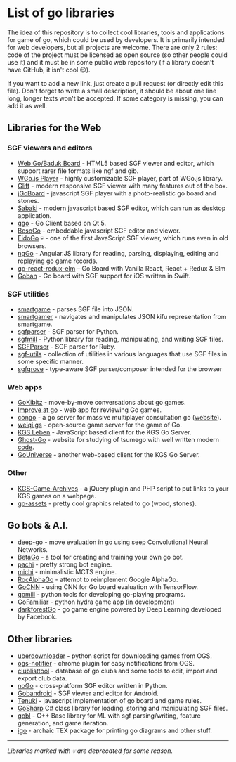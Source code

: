 # List of go libraries

The idea of this repository is to collect cool libraries, tools and applications for game of go, which could be used by developers. It is primarily intended for web developers, but all projects are welcome. There are only 2 rules: code of the project must be licensed as open source (so other people could use it) and it must be in some public web repository (if a library doesn't have GitHub, it isn't cool :wink:).

If you want to add a new link, just create a pull request (or directly edit this file). Don't forget to write a small description, it should be about one line long, longer texts won't be accepted. If some category is missing, you can add it as well.

## Libraries for the Web

### SGF viewers and editors

- [Web Go/Baduk Board](https://github.com/IlyaKirillov/GoProject) - HTML5 based SGF viewer and editor, which support rarer file formats like ngf and gib.
- [WGo.js Player](http://wgo.waltheri.net/player) - highly customizable SGF player, part of WGo.js library.
- [Glift](http://www.gliftgo.com) - modern responsive SGF viewer with many features out of the box.
- [jGoBoard](http://jgoboard.com) - javascript SGF player with a photo-realistic go board and stones.
- [Sabaki](https://github.com/yishn/Sabaki) - modern javascript based SGF editor, which can run as desktop application.
- [qgo](https://github.com/pzorin/qgo) - Go Client based on Qt 5.
- [BesoGo](http://yewang.github.io/besogo/) - embeddable javascript SGF editor and viewer.
- [EidoGo](https://github.com/jkk/eidogo) :skull: - one of the first JavaScript SGF viewer, which runs even in old browsers.
- [ngGo](https://github.com/adambuczynski/ngGo) - Angular.JS library for reading, parsing, displaying, editing and replaying go game records.
- [go-react-redux-elm](https://github.com/ajhyndman/go-react-redux-elm) – Go Board with Vanilla React, React + Redux & Elm
- [Goban](https://github.com/Boris-Em/Goban) - Go board with SGF support for iOS written in Swift.

### SGF utilities

- [smartgame](https://github.com/neagle/smartgame) - parses SGF file into JSON.
- [smartgamer](https://github.com/neagle/smartgamer) - navigates and manipulates JSON kifu representation from smartgame.
- [sgfparser](https://github.com/HermanHiddema/sgfparser) - SGF parser for Python.
- [sgfmill](https://mjw.woodcraft.me.uk/sgfmill/) - Python library for reading, manipulating, and writing SGF files.
- [SGFParser](https://github.com/Trevoke/SGFParser) - SGF parser for Ruby.
- [sgf-utils](https://github.com/traveller42/sgf-utils) - collection of utilities in various languages that use SGF files in some specific manner.
- [sgfgrove](https://github.com/anazawa/sgfgrove) - type-aware SGF parser/composer intended for the browser

### Web apps

- [GoKibitz](http://gokibitz.com/) - move-by-move conversations about go games.
- [Improve at go](https://github.com/MatMoore/go-improve) - web app for reviewing Go games.
- [congo](https://github.com/justecorruptio/congo) - a go server for massive multiplayer consultation go ([website](http://con-go.net/)).
- [weiqi.gs](https://weiqi.gs) - open-source game server for the game of Go.
- [KGS Leben](https://github.com/stephenmartindale/kgs-leben) - JavaScript based client for the KGS Go Server.
- [Ghost-Go](http://www.ghost-go.com/) - website for studying of tsumego with well written modern [code](https://github.com/happybai/ghost-go).
- [GoUniverse](https://github.com/IlyaKirillov/GoUniverse) - another web-based client for the KGS Go Server.

### Other

- [KGS-Game-Archives](https://github.com/neagle/KGS-Game-Archives) - a jQuery plugin and PHP script to put links to your KGS games on a webpage.
- [go-assets](https://github.com/atarnowsky/go-assets) - pretty cool graphics related to go (wood, stones).

## Go bots & A.I.

- [deep-go](https://github.com/jsalvatier/deep-go) - move evaluation in go using seep Convolutional Neural Networks.
- [BetaGo](https://github.com/maxpumperla/betago) - a tool for creating and training your own go bot.
- [pachi](https://github.com/pasky/pachi) - pretty strong bot engine.
- [michi](https://github.com/pasky/michi) - minimalistic MCTS engine.
- [RocAlphaGo](https://github.com/Rochester-NRT/RocAlphaGo) - attempt to reimplement Google AlphaGo.
- [GoCNN](https://github.com/jmgilmer/GoCNN) - using CNN for Go board evaluation with TensorFlow.
- [gomill](https://pypi.python.org/pypi/gomill) - python tools for developing go-playing programs.
- [GoFamiliar](https://github.com/salvor7/Gofamiliar) - python hydra game app (in development) 
- [darkforestGo](https://github.com/facebookresearch/darkforestGo) - go game engine powered by Deep Learning developed by Facebook.

## Other libraries

- [uberdownloader](https://github.com/thouis/uberdownloader) - python script for downloading games from OGS.
- [ogs-notifier](https://github.com/prozz/ogs-notifier) - chrome plugin for easy notifications from OGS.
- [clublisttool](https://github.com/slashme/clublisttool) - database of go clubs and some tools to edit, import and export club data.
- [noGo](https://github.com/inclement/noGo) - cross-platform SGF editor written in Python.
- [Gobandroid](https://github.com/ligi/gobandroid) - SGF viewer and editor for Android.
- [Tenuki](https://github.com/aprescott/tenuki) - javascript implementation of go board and game rules.
- [GoSharp](https://github.com/paviad/GoSharp) C# class library for loading, storing and manipulating SGF files.
- [gobl](https://github.com/burz/gobl) - C++ Base library for ML with sgf parsing/writing, feature generation, and game iteration.
- [igo](https://www.ctan.org/tex-archive/fonts/igo) - archaic TEX package for printing go diagrams and other stuff.

---

*Libraries marked with :skull: are deprecated for some reason.*
